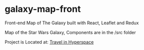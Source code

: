 # galaxy-map-front
Front-end Map of The Galaxy built with React, Leaflet and Redux

Map of the Star Wars Galaxy, Components are in the /src folder

Project is Located at:   [Travel in Hyperspace](https://www.travelinhyperspace.com/)